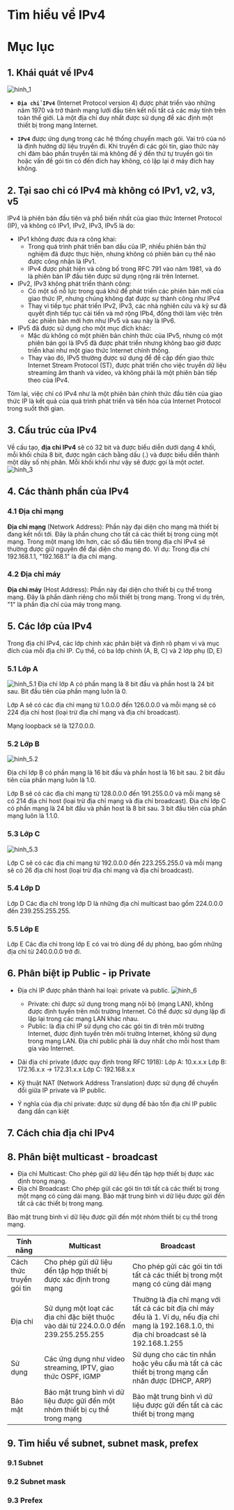 # **Tìm hiểu về IPv4** 

# Mục lục


## 1. Khái quát về IPv4
![hinh_1](/LinhNH/04.TimhieuIpV4/images/ipv4.png)
- **`Địa chỉ IPv4`** (Internet Protocol version 4) được phát triển vào những năm 1970 và trở thành mạng lưới đầu tiên kết nối tất cả các máy tính trên toàn thế giới. Là một địa chỉ duy nhất được sử dụng để xác định một thiết bị trong mạng Internet.

- **`IPv4`** được ứng dụng trong các hệ thống chuyển mạch gói. Vai trò của nó là định hướng dữ liệu truyền đi. Khi truyền đi các gói tin, giao thức này chỉ đảm bảo phần truyền tải mà không để ý đến thứ tự truyền gói tin hoặc vấn đề gói tin có đến đích hay không, có lặp lại ở máy đích hay không. 

## 2. Tại sao chỉ có IPv4 mà không có IPv1, v2, v3, v5
IPv4 là phiên bản đầu tiên và phổ biến nhất của giao thức Internet Protocol (IP), và không có IPv1, IPv2, IPv3, IPv5 là do:
- IPv1 không được đưa ra công khai:
  - Trong quá trình phát triển ban dầu của IP, nhiều phiên bản thử nghiệm đã được thực hiện, nhưng không có phiên bản cụ thể nào được công nhận là IPv1.
  - IPv4 được phát hiện và công bố trong RFC 791 vào năm 1981, và đó là phiên bản IP đầu tiên được sử dụng rộng rãi trên Internet.
- IPv2, IPv3 không phát triển thành công: 
  - Có một số nỗ lực trong quá khứ để phát triển các phiên bản mới của giao thức IP, nhưng chúng không đạt được sự thành công như IPv4
  - Thay vì tiếp tục phát triển IPv2, IPv3, các nhà nghiên cứu và kỹ sư đã quyết định tiếp tục cải tiến và mở rộng IPb4, đồng thời làm việc trên các phiên bản mới hơn như IPv5 và sau này là IPv6.
- IPv5 đã được sử dụng cho một mục đích khác: 
  - Mặc dù không có một phiên bản chính thức của IPv5, nhưng có một phiên bản gọi là IPv5 đã được phát triển nhưng không bao giờ được triển khai như một giao thức Internet chính thống.
  - Thay vào đó, IPv5 thường được sử dụng để đề cập đến giao thức Internet Stream Protocol (ST), được phát triển cho việc truyền dữ liệu streaming âm thanh và video, và không phải là một phiên bản tiếp theo của IPv4.

Tóm lại, việc chỉ có IPv4 như là một phiên bản chính thức đầu tiên của giao thức IP là kết quả của quá trình phát triển và tiến hóa của Internet Protocol trong suốt thời gian.


## 3. Cấu trúc của  IPv4
Về cấu tạo, **địa chỉ IPv4** sẽ có 32 bit và được biểu diễn dưới dạng 4 khối, mỗi khối chứa 8 bit, được ngăn cách bằng dấu (.) và được biểu diễn thành một dãy số nhị phân. Mỗi khối khối như vậy sẽ được gọi là một _octet_.
![hinh_3](/LinhNH/04.TimhieuIpV4/images/cautruc.png)
## 4. Các thành phần của IPv4
### 4.1 Địa chỉ mạng
**Địa chỉ mạng** (Network Address): Phần này đại diện cho mạng mà thiết bị đang kết nối tới. Đây là phần chung cho tất cả các thiết bị trong cùng một mạng. Trong một mạng lớn hơn, các số đầu tiên trong địa chỉ IPv4 sẽ thường được giữ nguyên để đại diện cho mạng đó. Ví dụ: Trong địa chỉ 192.168.1.1, "192.168.1" là địa chỉ mạng.
### 4.2 Địa chỉ máy
**Địa chỉ máy** (Host Address): Phần này đại diện cho thiết bị cụ thể trong mạng. Đây là phần dành riêng cho mỗi thiết bị trong mạng. Trong ví dụ trên, "1" là phần địa chỉ của máy trong mạng.


## 5. Các lớp của IPv4
Trong địa chỉ IPv4, các lớp chính xác phân biệt và định rõ phạm vi và mục đích của mỗi địa chỉ IP. Cụ thể, có ba lớp chính (A, B, C) và 2 lớp phụ (D, E)

### 5.1 Lớp A
![hinh_5.1](/LinhNH/04.TimhieuIpV4/images/lopA.png)
Địa chỉ lớp A có phần mạng là 8 bit đầu và phần host là 24 bit sau. Bit đầu tiên của phần mạng luôn là 0.

Lớp A sẽ có các địa chỉ mạng từ 1.0.0.0 đến 126.0.0.0 và mỗi mạng sẽ có 224 địa chỉ host (loại trừ địa chỉ mạng và địa chỉ broadcast).

Mạng loopback sẽ là 127.0.0.0.
### 5.2 Lớp B
![hinh_5.2](/LinhNH/04.TimhieuIpV4/images/lopB.png)

Địa chỉ lớp B có phần mạng là 16 bit đầu và phần host là 16 bit sau. 2 bit đầu tiên của phần mạng luôn là 1.0.

Lớp B sẽ có các địa chỉ mạng từ 128.0.0.0 đến 191.255.0.0 và mỗi mạng sẽ có 214 địa chỉ host (loại trừ địa chỉ mạng và địa chỉ broadcast).
Địa chỉ lớp C có phần mạng là 24 bit đầu và phần host là 8 bit sau. 3 bit đầu tiên của phần mạng luôn là 1.1.0.
### 5.3 Lớp C
![hinh_5.3](/LinhNH/04.TimhieuIpV4/images/lopC.png)

Lớp C sẽ có các địa chỉ mạng từ 192.0.0.0 đến 223.255.255.0 và mỗi mạng sẽ có 26 địa chỉ host (loại trừ địa chỉ mạng và địa chỉ broadcast).
### 5.4 Lớp D
Lớp D
Các địa chỉ trong lớp D là những địa chỉ multicast bao gồm 224.0.0.0 đến 239.255.255.255.
### 5.5 Lớp E
Lớp E
Các địa chỉ trong lớp E có vai trò dùng để dự phòng, bao gồm những địa chỉ từ 240.0.0.0 trở đi.

## 6. Phân biệt ip Public - ip Private
- Địa chỉ IP được phân thành hai loại: private và public.
![hinh_6](/LinhNH/04.TimhieuIpV4/images/broadcast-multicast.png)

  - Private: chỉ được sử dụng trong mạng nội bộ (mạng LAN), không được định tuyến trên môi trường Internet. Có thể được sử dụng lặp đi lặp lại trong các mạng LAN khác nhau.
  - Public: là địa chỉ IP sử dụng cho các gói tin đi trên môi trường Internet, được định tuyến trên môi trường Internet, không sử dụng trong mạng LAN. Địa chỉ public phải là duy nhất cho mỗi host tham gia vào Internet.
- Dải địa chỉ private (được quy định trong RFC 1918):
Lớp A: 10.x.x.x
Lớp B: 172.16.x.x -> 172.31.x.x
Lớp C: 192.168.x.x
- Kỹ thuật NAT (Network Address Translation) được sử dụng để chuyển đổi giữa IP private và IP public.
- Ý nghĩa của địa chỉ private: được sử dụng để bảo tồn địa chỉ IP public đang dần cạn kiệt

## 7. Cách chia địa chỉ IPv4
## 8. Phân biệt multicast - broadcast
- Địa chỉ Multicast: Cho phép gửi dữ liệu đến tập hợp thiết bị được xác định trong mạng. 
- Địa chỉ Broadcast: Cho phép gửi các gói tin tới tất cả các thiết bị trong một mạng có cùng dải mạng.
Bảo mật trung bình vì dữ liệu được gửi đến tất cả các thiết bị trong mạng.

Bảo mật trung bình vì dữ liệu được gửi đến một nhóm thiết bị cụ thể trong mạng.

|Tính năng | Multicast |Broadcast|
|---|----------------|----|
|Cách thức truyền gói tin|Cho phép gửi dữ liệu đến tập hợp thiết bị được xác định trong mạng|Cho phép gửi các gói tin tới tất cả các thiết bị trong một mạng có cùng dải mạng|
|Địa chỉ|Sử dụng một loạt các địa chỉ đặc biệt thuộc vào dải từ 224.0.0.0 đến 239.255.255.255|Thường là địa chỉ mạng với tất cả các bit địa chỉ máy đều là 1. Ví dụ, nếu địa chỉ mạng là 192.168.1.0, thì địa chỉ broadcast sẽ là 192.168.1.255|
|Sử dụng|Các ứng dụng như video streaming, IPTV, giao thức OSPF, IGMP|Sử dụng cho các tin nhắn hoặc yêu cầu mà tất cả các thiết bị trong mạng cần nhân được (DHCP, ARP)
|Bảo mật|Bảo mật trung bình vì dữ liệu được gửi đến một nhóm thiết bị cụ thể trong mạng|Bảo mật trung bình vì dữ liệu được gửi đến tất cả các thiết bị trong mạng|
## 9. Tìm hiểu về subnet, subnet mask, prefex
### 9.1 Subnet
### 9.2 Subnet mask
### 9.3 Prefex 